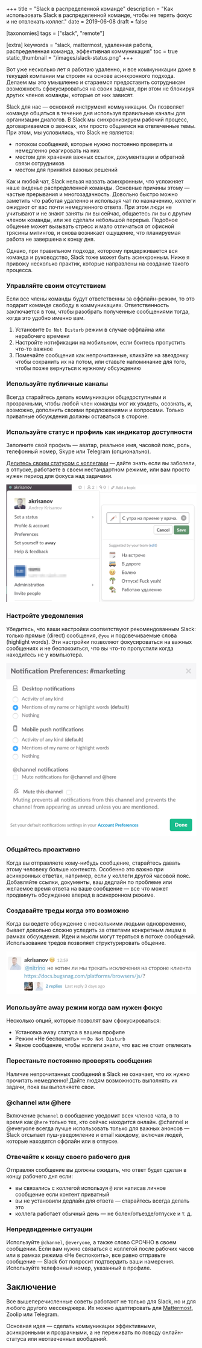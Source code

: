 +++
title = "Slack в распределенной команде"
description = "Как использовать Slack в распределенной команде, чтобы не терять фокус и не отвлекать коллег."
date = 2019-06-08
draft = false

[taxonomies]
tags = ["slack", "remote"]

[extra]
keywords = "slack, mattermost, удаленная работа, распределенная команда, эффективная коммуникация"
toc = true
static_thumbnail = "/images/slack-status.png"
+++

Вот уже несколько лет я работаю удаленно, и все коммуникации даже в текущей компании мы строим на
основе асинхронного подхода. Делаем мы это умышленно и стараемся предоставить сотрудникам возможность
сфокусироваться на своих задачах, при этом не блокируя других членов команды, которые от них зависят.

Slack для нас — основной инструмент коммуникации. Он позволяет команде общаться в течение дня
используя правильные каналы для организации диалогов. В Slack мы синхронизируем рабочий процесс,
договариваемся о звонках, или просто общаемся на отвлеченные темы. При этом, мы условились, что
Slack не является:

- потоком сообщений, которые нужно постоянно проверять и немедленно реагировать на них
- местом для хранения важных ссылок, документации и обратной связи сотрудников
- местом для принятия важных решений

Как и любой чат, Slack нельзя назвать асинхронным, что усложняет наше виденье распределенной команды.
Основные причины этому — частые прерывания и многозадачность. Довольно быстро можно заметить что
работая удаленно и используя чат по назначению, коллеги ожидают от вас почти немедленного ответа.
При этом люди не учитывают и не знают заняты ли вы сейчас, общаетесь ли вы с другим членом команды,
или же сделали небольшой перерыв. Подобное общение может вызывать стресс и мало отличаться от
офисной трясины митингов, и снова возникает ощущение, что планируемая работа не завершена к концу дня.

Однако, при правильном подходе, которому придерживается вся команда и руководство, Slack тоже может
быть асинхронным. Ниже я привожу несколько практик, которые направлены на создание такого процесса.

### Управляйте своим отсутствием

Если все члены команды будут ответственны за оффлайн-режим, то это подарит команде свободу в коммуникациях. Ответственность заключается в том, чтобы разобрать полученные сообщениями тогда, когда это удобно именно вам.

1. Установите `Do Not Disturb` режим в случае оффлайна или нерабочего времени
2. Настройте нотификации на мобильном, если боитесь пропустить что-то важное
3. Помечайте сообщения как непрочитанные, кликайте на звездочку чтобы сохранить их на потом,
или ставьте напоминание для того, чтобы позже вернуться к нужному обсуждению

### Используйте публичные каналы

Всегда старайтесь делать коммуникации общедоступными и прозрачными, чтобы любой член команды мог их
увидеть, осознать, и, возможно, дополнить своими предложениями и вопросами. Только приватные
обсуждения должны оставаться в стороне.

### Используйте статус и профиль как индикатор доступности

Заполните свой профиль — аватар, реальное имя, часовой пояс, роль, телефонный номер, Skype или
Telegram (опционально).

[Делитесь своим статусом с коллегами](https://slackhq.com/set-your-status-in-slack-28a793914b98) —
дайте знать если вы заболели, в отпуске, работаете в своем нестандартном режиме, или вам просто
нужен период для фокуса над задачами.

![Установка информативного статуса в Slack](/images/slack-status.png)

### Настройте уведомления

Убедитесь, что ваши настройки соответствуют рекомендованным Slack: только прямые (direct)
сообщения, `@you` и подсвечиваемые слова (highlight words). Эти настройки позволяют фокусироваться
на важных сообщениях и не беспокоиться, что вы что-то пропустили когда находитесь не у компьютера.

![Настройка уведомлений в Slack](/images/slack-notifications.png)

### Общайтесь проактивно

Когда вы отправляете кому-нибудь сообщение, старайтесь давать этому человеку больше контекста.
Особенно это важно при асинхронных ответах, например, если у коллеги другой часовой пояс.
Добавляйте ссылки, документы, ваш дедлайн по проблеме или желаемое время ответа на ваше сообщение
— все что может продвинуть обсуждение вперед в асинхронном режиме.

### Создавайте треды когда это возможно

Когда вы ведете обсуждение с несколькими людьми одновременно, бывает довольно сложно уследить за
ответами конкретным лицам в рамках обсуждения. Идеи и мысли могут теряться в потоке сообщений.
Использование тредов позволяет структурировать общение.

![Пример треда с двумя вложенными сообщениями](/images/slack-threads.png)

### Используйте away режим когда вам нужен фокус

Несколько опций, которые позволят вам сфокусироваться:

- Установка away статуса в вашем профиле
- Режим «Не беспокоить» — `Do Not Disturb`
- Явное сообщение, чтобы коллеги знали, что вас не стоит отвлекать

### Перестаньте постоянно проверять сообщения

Наличие непрочитанных сообщений в Slack не означает, что их нужно прочитать немедленно!
Дайте людям возможность выполнять их задачи, пока вы выполняете свои.

### @channel или @here

Включение `@channel` в сообщение уведомит всех членов чата, в то время как `@here` только тех, кто
сейчас находится онлайн. @channel и @everyone всегда лучше использовать только для важных анонсов —
Slack отсылает пуш-уведомление и email каждому, включая людей, которые находятся оффлайн или в отпуске.

### Отвечайте к концу своего рабочего дня

Отправляя сообщение вы должны ожидать, что ответ будет сделан в концу рабочего дня если:

- вы связались с коллегой используя `@` или написав личное сообщение если контент приватный
- вы не установили дедлайн для ответа — старайтесь всегда делать это
- коллега работает обычный день — не болен/отъезде/отпуске и т. д.

### Непредвиденные ситуации

Используйте `@channel`, `@everyone`, а также слово СРОЧНО в своем сообщении. Если вам нужно связаться
с коллегой после рабочих часов или в рамках режима «Не беспокоить», все равно отправьте сообщение —
Slack бот попросит подтвердить ваши намерения. Используйте телефонный номер, указанный в профиле.

## Заключение

Все вышеперечисленные советы работают не только для Slack, но и для любого другого мессенджера.
Их можно адаптировать для [Mattermost](https://mattermost.com/), Zoolip или Telegram.

Основная идея — сделать коммуникации эффективными, асинхронными и прозрачными, а не переживать
по поводу онлайн-статуса или неотвеченных вообщений.
